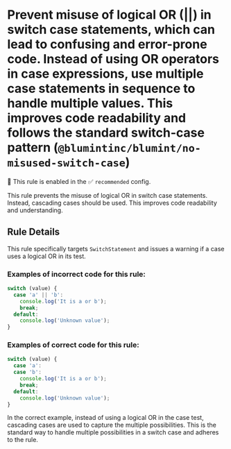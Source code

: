 # Prevent misuse of logical OR (||) in switch case statements, which can lead to confusing and error-prone code. Instead of using OR operators in case expressions, use multiple case statements in sequence to handle multiple values. This improves code readability and follows the standard switch-case pattern (`@blumintinc/blumint/no-misused-switch-case`)

💼 This rule is enabled in the ✅ `recommended` config.

<!-- end auto-generated rule header -->

This rule prevents the misuse of logical OR in switch case statements. Instead, cascading cases should be used. This improves code readability and understanding.

## Rule Details

This rule specifically targets `SwitchStatement` and issues a warning if a case uses a logical OR in its test.

### Examples of incorrect code for this rule:

```typescript
switch (value) {
  case 'a' || 'b':
    console.log('It is a or b');
    break;
  default:
    console.log('Unknown value');
}
```

### Examples of correct code for this rule:

```typescript
switch (value) {
  case 'a':
  case 'b':
    console.log('It is a or b');
    break;
  default:
    console.log('Unknown value');
}
```

In the correct example, instead of using a logical OR in the case test, cascading cases are used to capture the multiple possibilities. This is the standard way to handle multiple possibilities in a switch case and adheres to the rule.
